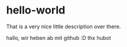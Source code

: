 # hello-world
That is a very nice little description over there.

hallo, wir heben ab mit github :D thx hubot

